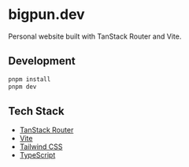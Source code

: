 # bigpun.dev

Personal website built with TanStack Router and Vite.

## Development

```sh
pnpm install
pnpm dev
```

## Tech Stack

- [TanStack Router](https://tanstack.com/router)
- [Vite](https://vitejs.dev/)
- [Tailwind CSS](https://tailwindcss.com/)
- [TypeScript](https://www.typescriptlang.org/)
